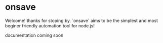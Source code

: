 <h1> onsave </h1>
Welcome! thanks for stoping by.
`onsave` aims to be the simplest and most beginer friendly automation tool for node.js!

documentation coming soon



